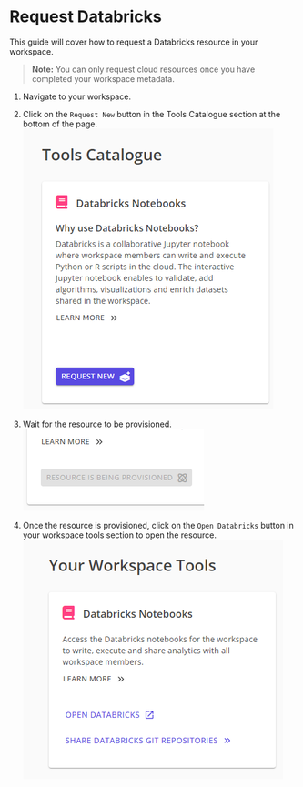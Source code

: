 # Request Databricks

This guide will cover how to request a Databricks resource in your workspace.

> **Note:** You can only request cloud resources once you have completed your workspace metadata.

1. Navigate to your workspace.
1. Click on the `Request New` button in the Tools Catalogue section at the bottom of the page.
    ![request databricks](request-new-databricks.png)

1. Wait for the resource to be provisioned.
    ![resource is being provisioned](resource-is-being-provisioned.png)

1. Once the resource is provisioned, click on the `Open Databricks` button in your workspace tools section to open the resource.
    ![open databricks](open-databricks.png)
